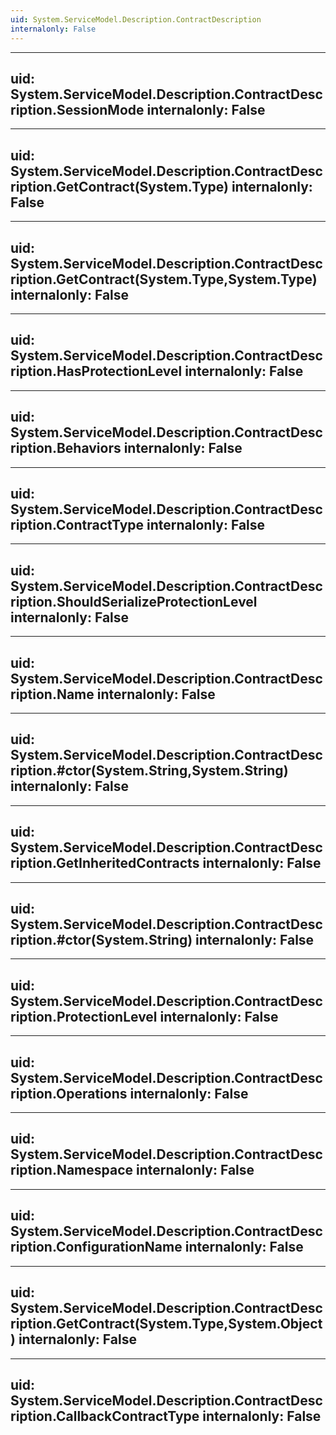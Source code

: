 ```yaml
---
uid: System.ServiceModel.Description.ContractDescription
internalonly: False
---
```


---
uid: System.ServiceModel.Description.ContractDescription.SessionMode
internalonly: False
---

---
uid: System.ServiceModel.Description.ContractDescription.GetContract(System.Type)
internalonly: False
---

---
uid: System.ServiceModel.Description.ContractDescription.GetContract(System.Type,System.Type)
internalonly: False
---

---
uid: System.ServiceModel.Description.ContractDescription.HasProtectionLevel
internalonly: False
---

---
uid: System.ServiceModel.Description.ContractDescription.Behaviors
internalonly: False
---

---
uid: System.ServiceModel.Description.ContractDescription.ContractType
internalonly: False
---

---
uid: System.ServiceModel.Description.ContractDescription.ShouldSerializeProtectionLevel
internalonly: False
---

---
uid: System.ServiceModel.Description.ContractDescription.Name
internalonly: False
---

---
uid: System.ServiceModel.Description.ContractDescription.#ctor(System.String,System.String)
internalonly: False
---

---
uid: System.ServiceModel.Description.ContractDescription.GetInheritedContracts
internalonly: False
---

---
uid: System.ServiceModel.Description.ContractDescription.#ctor(System.String)
internalonly: False
---

---
uid: System.ServiceModel.Description.ContractDescription.ProtectionLevel
internalonly: False
---

---
uid: System.ServiceModel.Description.ContractDescription.Operations
internalonly: False
---

---
uid: System.ServiceModel.Description.ContractDescription.Namespace
internalonly: False
---

---
uid: System.ServiceModel.Description.ContractDescription.ConfigurationName
internalonly: False
---

---
uid: System.ServiceModel.Description.ContractDescription.GetContract(System.Type,System.Object)
internalonly: False
---

---
uid: System.ServiceModel.Description.ContractDescription.CallbackContractType
internalonly: False
---
